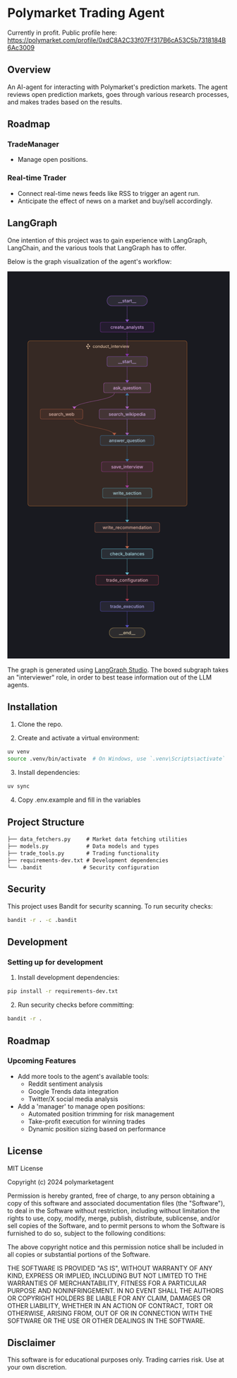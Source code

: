 # Polymarket Trading Agent

Currently in profit.
Public profile here: https://polymarket.com/profile/0xdC8A2C33f07Ff317B6cA53C5b7318184B6Ac3009

## Overview

An AI-agent for interacting with Polymarket's prediction markets.
The agent reviews open prediction markets, goes through various research processes, and makes trades based on the results.

## Roadmap

### TradeManager
- Manage open positions.

### Real-time Trader
- Connect real-time news feeds like RSS to trigger an agent run.
- Anticipate the effect of news on a market and buy/sell accordingly.

## LangGraph

One intention of this project was to gain experience with LangGraph, LangChain, and the various tools that LangGraph has to offer.

Below is the graph visualization of the agent's workflow:

![LangGraph Architecture](langgraph.png)

The graph is generated using [LangGraph Studio](https://github.com/langchain-ai/langgraph-studio).
The boxed subgraph takes an "interviewer" role, in order to best tease information out of the LLM agents.

## Installation

1. Clone the repo.

2. Create and activate a virtual environment:
```bash
uv venv
source .venv/bin/activate  # On Windows, use `.venv\Scripts\activate`
```

3. Install dependencies:
```bash
uv sync
```

4. Copy .env.example and fill in the variables 

## Project Structure

```
├── data_fetchers.py     # Market data fetching utilities
├── models.py            # Data models and types
├── trade_tools.py       # Trading functionality
├── requirements-dev.txt # Development dependencies
└── .bandit             # Security configuration
```

## Security

This project uses Bandit for security scanning. To run security checks:

```bash
bandit -r . -c .bandit
```

## Development

### Setting up for development

1. Install development dependencies:
```bash
pip install -r requirements-dev.txt
```

2. Run security checks before committing:
```bash
bandit -r .
```

## Roadmap

### Upcoming Features

- Add more tools to the agent's available tools:
  - Reddit sentiment analysis
  - Google Trends data integration
  - Twitter/X social media analysis
- Add a 'manager' to manage open positions:
  - Automated position trimming for risk management
  - Take-profit execution for winning trades
  - Dynamic position sizing based on performance

## License

MIT License

Copyright (c) 2024 polymarketagent

Permission is hereby granted, free of charge, to any person obtaining a copy
of this software and associated documentation files (the "Software"), to deal
in the Software without restriction, including without limitation the rights
to use, copy, modify, merge, publish, distribute, sublicense, and/or sell
copies of the Software, and to permit persons to whom the Software is
furnished to do so, subject to the following conditions:

The above copyright notice and this permission notice shall be included in all
copies or substantial portions of the Software.

THE SOFTWARE IS PROVIDED "AS IS", WITHOUT WARRANTY OF ANY KIND, EXPRESS OR
IMPLIED, INCLUDING BUT NOT LIMITED TO THE WARRANTIES OF MERCHANTABILITY,
FITNESS FOR A PARTICULAR PURPOSE AND NONINFRINGEMENT. IN NO EVENT SHALL THE
AUTHORS OR COPYRIGHT HOLDERS BE LIABLE FOR ANY CLAIM, DAMAGES OR OTHER
LIABILITY, WHETHER IN AN ACTION OF CONTRACT, TORT OR OTHERWISE, ARISING FROM,
OUT OF OR IN CONNECTION WITH THE SOFTWARE OR THE USE OR OTHER DEALINGS IN THE
SOFTWARE.

## Disclaimer

This software is for educational purposes only. Trading carries risk. Use at your own discretion.

